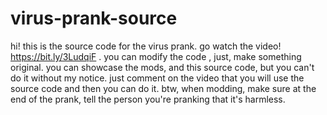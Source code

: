 # virus-prank-source
hi! this is the source code for the virus prank. go watch the video! https://bit.ly/3LudqiF . you can modify the code , just, make something original. you can showcase the mods, and this source code, but you can't  do it without my notice. just comment on the video that you will use the source code and then you can do it. btw, when modding, make sure at the end of the prank, tell the person you're pranking that it's harmless.
